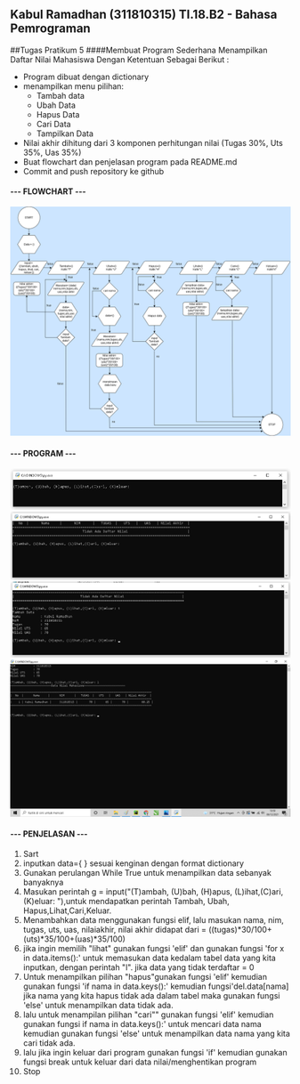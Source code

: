 Kabul Ramadhan (311810315)
TI.18.B2 - Bahasa Pemrograman
---

##Tugas Pratikum 5
####Membuat Program Sederhana Menampilkan Daftar Nilai Mahasiswa
Dengan Ketentuan Sebagai Berikut :
* Program dibuat dengan dictionary
* menampilkan menu pilihan:
    * Tambah data
    * Ubah Data
    * Hapus Data
    * Cari Data
    * Tampilkan Data
* Nilai akhir dihitung dari 3 komponen perhitungan nilai (Tugas 30%, Uts 35%, Uas 35%)
* Buat flowchart dan penjelasan program pada README.md
* Commit and push repository ke github

#### --- FLOWCHART ---
![gambar](p5app.diagrams.net.png)

#### --- PROGRAM ---
![gambar](01.png)
![gambar](02.png)
![gambar](03.png)
![gambar](04.png)

#### --- PENJELASAN ---
1. Sart
2. inputkan data={ } sesuai kenginan dengan format dictionary
3. Gunakan perulangan While True untuk menampilkan data sebanyak banyaknya
4. Masukan perintah g = input("(T)ambah, (U)bah, (H)apus, (L)ihat,(C)ari, (K)eluar: "),untuk mendapatkan perintah Tambah, Ubah, Hapus,Lihat,Cari,Keluar.
5. Menambahkan data menggunakan fungsi elif, lalu masukan nama, nim, tugas, uts, uas, nilaiakhir, nilai akhir didapat dari = ((tugas)*30/100+(uts)*35/100+(uas)*35/100)
6. jika ingin memilih  "lihat" gunakan fungsi 'elif' dan gunakan fungsi 'for x in data.items():' untuk memasukan data kedalam tabel data yang kita inputkan, dengan perintah "l". jika data yang tidak terdaftar = 0
7. Untuk menampilkan pilihan "hapus"gunakan fungsi 'elif' kemudian gunakan fungsi 'if nama in data.keys():' kemudian fungsi'del.data[nama] jika nama yang kita hapus tidak ada dalam tabel maka gunakan fungsi 'else' untuk menampilkan data tidak ada.
8. lalu untuk menampilan pilihan "cari"" gunakan fungsi 'elif' kemudian gunakan fungsi if nama in data.keys():' untuk mencari data nama kemudian gunakan fungsi 'else' untuk menampilkan data nama yang kita cari tidak ada.
9. lalu jika ingin keluar dari program  gunakan fungsi 'if' kemudian gunakan fungsi break untuk keluar dari data nilai/menghentikan program
10. Stop